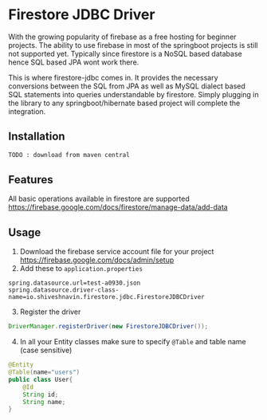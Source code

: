 # Firestore JDBC Driver
With the growing popularity of firebase as a free hosting for beginner projects. The ability to use firebase in most of the springboot projects is still not supported yet. Typically since firestore is a NoSQL based database hence SQL based JPA wont work there.

This is where firestore-jdbc comes in. It provides the necessary conversions between the SQL from JPA as well as MySQL dialect based SQL statements into queries understandable by firestore. Simply plugging in the library to any springboot/hibernate based project will complete the integration.

## Installation

```xml
TODO : download from maven central
```

## Features

All basic operations available in firestore are supported
https://firebase.google.com/docs/firestore/manage-data/add-data

## Usage
1. Download the firebase service account file for your project
   https://firebase.google.com/docs/admin/setup
2. Add these to `application.properties`
```properties
spring.datasource.url=test-a0930.json
spring.datasource.driver-class-name=io.shiveshnavin.firestore.jdbc.FirestoreJDBCDriver
```
3. Register the driver
```java
DriverManager.registerDriver(new FirestoreJDBCDriver());
```
4. In all your Entity classes make sure to specify `@Table` and table name (case sensitive)
```java
@Entity
@Table(name="users")
public class User{
    @Id
    String id;
    String name;
}
```